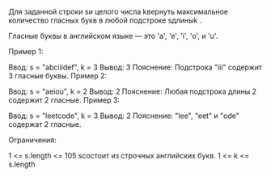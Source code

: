 Для заданной строки sи целого числа kвернуть максимальное количество гласных букв в любой подстроке sдлиныk .

Гласные буквы в английском языке — это 'a', 'e', 'i', 'o', и 'u'.

Пример 1:

Ввод: s = "abciiidef", k = 3
Вывод: 3
Пояснение: Подстрока "iii" содержит 3 гласные буквы.
Пример 2:

Ввод: s = "aeiou", k = 2
Вывод: 2
Пояснение: Любая подстрока длины 2 содержит 2 гласные.
Пример 3:

Ввод: s = "leetcode", k = 3
Вывод: 2
Пояснение: "lee", "eet" и "ode" содержат 2 гласные.

Ограничения:

1 <= s.length <= 105
sсостоит из строчных английских букв.
1 <= k <= s.length
